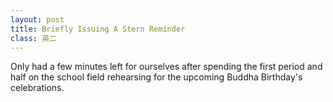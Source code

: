 ```yaml
---
layout: post
title: Briefly Issuing A Stern Reminder
class: 英二
---
```


Only had a few minutes left for ourselves after spending the first period and half on the school field rehearsing for the upcoming Buddha Birthday's celebrations.
